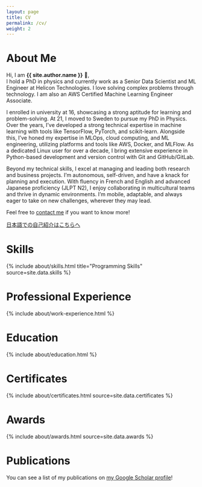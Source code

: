 ```yaml
---
layout: page
title: CV
permalink: /cv/
weight: 2
---
```


# **About Me**

Hi, I am **{{ site.author.name }}** :wave:,<br>
I hold a PhD in physics and currently work as a Senior Data Scientist and ML Engineer at 
Helicon Technologies. I love solving complex problems through 
technology. I am also an AWS Certified Machine Learning Engineer Associate.

I enrolled in university at 16, showcasing a strong aptitude for learning and 
problem-solving. At 21, I moved to Sweden to pursue my PhD in Physics. Over the years, 
I’ve developed a strong technical expertise in machine learning with tools like
TensorFlow, PyTorch, and scikit-learn. Alongside this, I’ve honed my expertise in MLOps,
cloud computing, and ML engineering, utilizing platforms and tools like AWS, Docker, and MLFlow.
As a dedicated Linux user for over a decade, I bring extensive experience in Python-based 
development and version control with Git and GitHub/GitLab.

Beyond my technical skills, I excel at managing and leading both research and business 
projects. I’m autonomous, self-driven, and have a knack for planning and execution. With
fluency in French and English and advanced Japanese proficiency (JLPT N2), I enjoy 
collaborating in multicultural teams and thrive in dynamic environments. I’m mobile, 
adaptable, and always eager to take on new challenges, wherever they may lead.

Feel free to [contact me](/contact/) if you want to know more!

[日本語での自己紹介はこちらへ](/japanese-introduction/)


# Skills
<div class="row">
    {% include about/skills.html title="Programming Skills" source=site.data.skills %}
</div>

# Professional Experience 
<div class="row">
    {% include about/work-experience.html %}
</div>


# Education
<div class="row">
    {% include about/education.html %}
</div>



# Certificates

<div class="row">
  {% include about/certificates.html source=site.data.certificates %}
</div>

# Awards

<div class="row">
  {% include about/awards.html source=site.data.awards %}
</div>


# Publications
You can see a list of my publications on [my Google Scholar profile](https://scholar.google.se/citations?user=07lZ2PgAAAAJ&hl=en&citsig=APQ9KKNnx74856TPVrV9uHW7eD-3)!
